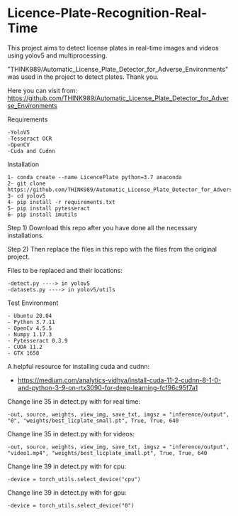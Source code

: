 # Licence-Plate-Recognition-Real-Time
This project aims to detect license plates in real-time images and videos using yolov5 and multiprocessing. 

"THINK989/Automatic_License_Plate_Detector_for_Adverse_Environments" was used in the project to detect plates. Thank you.

Here you can visit from: https://github.com/THINK989/Automatic_License_Plate_Detector_for_Adverse_Environments 

Requirements

    -YoloV5
    -Tesseract OCR
    -OpenCV
    -Cuda and Cudnn

Installation

    1- conda create --name LicencePlate python=3.7 anaconda
    2- git clone https://github.com/THINK989/Automatic_License_Plate_Detector_for_Adverse_Environments 
    3- cd yolov5
    4- pip install -r requirements.txt
    5- pip install pytesseract 
    6- pip install imutils
    
Step 1) Download this repo after you have done all the necessary installations.

Step 2) Then replace the files in this repo with the files from the original project.

Files to be replaced and their locations: 

    -detect.py ----> in yolov5
    -datasets.py ----> in yolov5/utils

Test Environment

    - Ubuntu 20.04
    - Python 3.7.11
    - OpenCv 4.5.5
    - Numpy 1.17.3
    - Pytesseract 0.3.9
    - CUDA 11.2
    - GTX 1650

A helpful resource for installing cuda and cudnn: 
    
- https://medium.com/analytics-vidhya/install-cuda-11-2-cudnn-8-1-0-and-python-3-9-on-rtx3090-for-deep-learning-fcf96c95f7a1

Change line 35 in detect.py with for real time:

    -out, source, weights, view_img, save_txt, imgsz = "inference/output", "0", "weights/best_licplate_small.pt", True, True, 640
    
Change line 35 in detect.py with for videos:

    -out, source, weights, view_img, save_txt, imgsz = "inference/output", "video1.mp4", "weights/best_licplate_small.pt", True, True, 640
    
Change line 39 in detect.py with for cpu:

    -device = torch_utils.select_device("cpu")

Change line 39 in detect.py with for gpu:

    -device = torch_utils.select_device("0")
